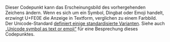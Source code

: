 Dieser Codepunkt kann das Erscheinungsbild des vorhergehenden Zeichens ändern.
Wenn es sich um ein Symbol, Dingbat oder Emoji handelt, erzwingt U+FE0E die
Anzeige in Textform, verglichen zu einem Farbbild. Der Unicode-Standard
[definiert einige standardisierte Varianten](http://www.unicode.org/Public/7.0.0/ucd/StandardizedVariants.html).
Siehe auch [„Unicode symbol as text or emoji“](http://mts.io/2015/04/21/unicode-symbol-render-text-emoji/)
für eine Besprechung dieses Codepunktes.
